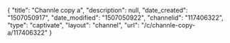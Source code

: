 {
    "title": "Channle copy a",
    "description": null,
    "date_created": "1507050917",
    "date_modified": "1507050922",
    "channelid": "117406322",
    "type": "captivate",
    "layout": "channel",
    "url": "\/c\/channle-copy-a\/117406322"
}